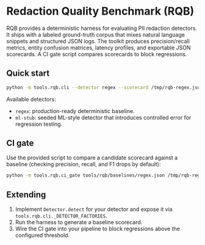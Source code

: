 # Redaction Quality Benchmark (RQB)

RQB provides a deterministic harness for evaluating PII redaction detectors. It
ships with a labeled ground-truth corpus that mixes natural language snippets
and structured JSON logs. The toolkit produces precision/recall metrics, entity
confusion matrices, latency profiles, and exportable JSON scorecards. A CI gate
script compares scorecards to block regressions.

## Quick start

```bash
python -m tools.rqb.cli --detector regex --scorecard /tmp/rqb-regex.json
```

Available detectors:

- `regex`: production-ready deterministic baseline.
- `ml-stub`: seeded ML-style detector that introduces controlled error for
  regression testing.

## CI gate

Use the provided script to compare a candidate scorecard against a baseline
(checking precision, recall, and F1 drops by default):

```bash
python -m tools.rqb.ci_gate tools/rqb/baselines/regex.json /tmp/rqb-regex.json --max-drop 0.02
```

## Extending

1. Implement `Detector.detect` for your detector and expose it via
   `tools.rqb.cli._DETECTOR_FACTORIES`.
2. Run the harness to generate a baseline scorecard.
3. Wire the CI gate into your pipeline to block regressions above the
   configured threshold.

